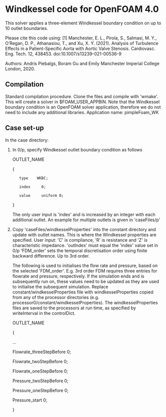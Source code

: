 #	Windkessel code for OpenFOAM 4.0

This solver applies a three-element Windkessel boundary condition on up to 10 outlet boundaries.

Please cite this code using:
[1] Manchester, E. L., Pirola, S., Salmasi, M. Y., O’Regan, D. P., Athanasiou, T., and Xu,
X. Y. (2021). Analysis of Turbulence Effects in a Patient-Specific Aorta with
Aortic Valve Stenosis. Cardiovasc. Eng. Tech. 12, 438453. doi:10.1007/s13239-021-00536-9

Authors: Andris Piebalgs, Boram Gu and Emily Manchester Imperial College London, 2020.

## Compilation

Standard compilation procedure.
Clone the files and compile with 'wmake'. This will create a solver in $FOAM_USER_APPBIN.
Note that the Windkessel boundary condition is an OpenFOAM solver application, therefore we do not need to include any additional libraries.
Application name: pimpleFoam_WK

## Case set-up
In the case directory:

1. In 0/p, specify Windkessel outlet boundary condition as follows

    OUTLET_NAME
    
    {
	      
	      type    WKBC;
	      
	      index		0;
	      
	      value		uniform 0;
	      
    }

    The only user input is 'index' and is increased by an integer with each additional outlet.
    An example for multiple outlets is given in 'caseFiles/p'

2. Copy 'caseFiles/windkesselProperties' into the constant directory and update with outlet names.
   This is where the Windkessel properties are specified.
   User input:
   'C' is compliance, 'R' is resistance and 'Z' is characteristic impedance.
   'outIndex' must equal the 'index' value set in 0/p
   'FDM_order' sets the temporal discretisation order using finite backward difference. Up to 3rd order.

    The following is used to initialises the flow rate and pressure, based on the selected 'FDM_order'. E.g. 3rd order FDM requires three entries for flowrate and pressure, respectively.
    If the simulation ends and is subsequently run on, these values need to be updated as they are used to initialise the subsequent simulation. Replace constant/windkesselProperties file with windkesselProperties copied from any of the processor directories (e.g. processor0/constant/windkesselProperties). The windkesselProperties files are saved to the processors at run time, as specified by writeInterval in the controlDict.

    OUTLET_NAME
    
    {
    
    ...

    Flowrate_threeStepBefore      	0;
    
    Flowrate_twoStepBefore        	0;
    
    Flowrate_oneStepBefore        	0;
    
    Pressure_twoStepBefore        	0;
    
    Pressure_oneStepBefore        	0;
    
    Pressure_start                	0;
    
    }
